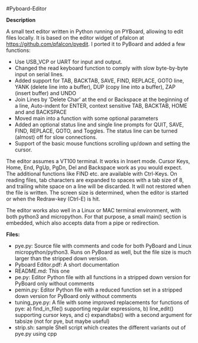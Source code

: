 #Pyboard-Editor

**Description**

A small text editor written in Python running on PYBoard, allowing to edit files locally. It is based on the editor widget of pfalcon at https://github.com/pfalcon/pyedit. I ported it to PyBoard and added a few functions:

- Use USB_VCP or UART for input and output.
- Changed the read keyboard function to comply with slow byte-by-byte input on serial lines.
- Added support for TAB, BACKTAB, SAVE, FIND, REPLACE, GOTO line, YANK (delete line into a buffer), DUP (copy line into a buffer), ZAP (insert buffer) and UNDO
- Join Lines by 'Delete Char' at the end or Backspace at the beginning of a line, Auto-indent for ENTER, context sensitive TAB, BACKTAB, HOME and and BACKSPACE
- Moved main into a function with some optional parameters
- Added an optional status line and single line prompts for QUIT, SAVE, FIND, REPLACE, GOTO, and Toggles.
  The status line can be turned (almost) off for slow connections.
- Support of the basic mouse functions scrolling up/down and setting the cursor.

The editor assumes a VT100 terminal. It works in Insert mode. Cursor Keys, Home, End, PgUp, PgDn, Del and Backspace work as you would expect. The additional functions like FIND etc. are available with Ctrl-Keys. On reading files, tab characters are expanded to spaces with a tab size of 8, and trailing white space on a line will be discarded. It will not restored when the file is written. The screen size is determined, when the editor is started or when the Redraw-key (Ctrl-E) is hit.

The editor works also well in a Linux or MAC terminal environment, with both python3 and micropython. For that purpose, a small main() section is embedded, which also accepts data from a pipe or redirection.

**Files:**

- pye.py: Source file with comments and code for both PyBoard and Linux micropython/python3. Runs on PyBoard as well, but the file size is much larger than the stripped down version.
- Pyboard Editor.pdf: A short documentation
- README.md: This one
- pe.py: Editor Python file with all functions in a stripped down version for PyBoard only without comments
- pemin.py: Editor Python file with a reduced function set in a stripped down version for PyBoard only without comments
- tuning_pye.py: A file with some improved replacements for functions of pye:
a) find_in_file() supporting regular expressions,
b) line_edit() supporting cursor keys, and
c) expandtabs() with a second argument for tabsize (not for pye, but maybe useful)
- strip.sh: sample Shell script which creates the different variants out of pye.py using cpp

